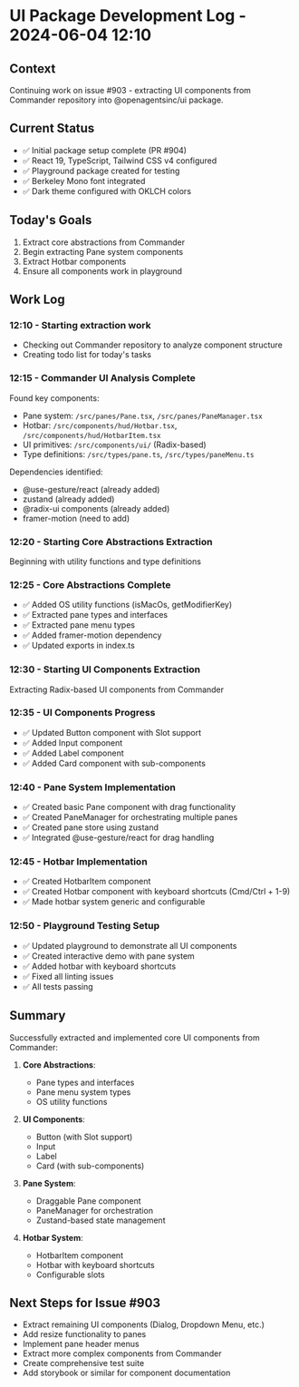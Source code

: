 # UI Package Development Log - 2024-06-04 12:10

## Context
Continuing work on issue #903 - extracting UI components from Commander repository into @openagentsinc/ui package.

## Current Status
- ✅ Initial package setup complete (PR #904)
- ✅ React 19, TypeScript, Tailwind CSS v4 configured
- ✅ Playground package created for testing
- ✅ Berkeley Mono font integrated
- ✅ Dark theme configured with OKLCH colors

## Today's Goals
1. Extract core abstractions from Commander
2. Begin extracting Pane system components
3. Extract Hotbar components
4. Ensure all components work in playground

## Work Log

### 12:10 - Starting extraction work
- Checking out Commander repository to analyze component structure
- Creating todo list for today's tasks

### 12:15 - Commander UI Analysis Complete
Found key components:
- Pane system: `/src/panes/Pane.tsx`, `/src/panes/PaneManager.tsx`
- Hotbar: `/src/components/hud/Hotbar.tsx`, `/src/components/hud/HotbarItem.tsx`
- UI primitives: `/src/components/ui/` (Radix-based)
- Type definitions: `/src/types/pane.ts`, `/src/types/paneMenu.ts`

Dependencies identified:
- @use-gesture/react (already added)
- zustand (already added)
- @radix-ui components (already added)
- framer-motion (need to add)

### 12:20 - Starting Core Abstractions Extraction
Beginning with utility functions and type definitions

### 12:25 - Core Abstractions Complete
- ✅ Added OS utility functions (isMacOs, getModifierKey)
- ✅ Extracted pane types and interfaces
- ✅ Extracted pane menu types
- ✅ Added framer-motion dependency
- ✅ Updated exports in index.ts

### 12:30 - Starting UI Components Extraction
Extracting Radix-based UI components from Commander

### 12:35 - UI Components Progress
- ✅ Updated Button component with Slot support
- ✅ Added Input component
- ✅ Added Label component  
- ✅ Added Card component with sub-components

### 12:40 - Pane System Implementation
- ✅ Created basic Pane component with drag functionality
- ✅ Created PaneManager for orchestrating multiple panes
- ✅ Created pane store using zustand
- ✅ Integrated @use-gesture/react for drag handling

### 12:45 - Hotbar Implementation
- ✅ Created HotbarItem component
- ✅ Created Hotbar component with keyboard shortcuts (Cmd/Ctrl + 1-9)
- ✅ Made hotbar system generic and configurable

### 12:50 - Playground Testing Setup
- ✅ Updated playground to demonstrate all UI components
- ✅ Created interactive demo with pane system
- ✅ Added hotbar with keyboard shortcuts
- ✅ Fixed all linting issues
- ✅ All tests passing

## Summary

Successfully extracted and implemented core UI components from Commander:

1. **Core Abstractions**:
   - Pane types and interfaces
   - Pane menu system types
   - OS utility functions

2. **UI Components**:
   - Button (with Slot support)
   - Input
   - Label
   - Card (with sub-components)

3. **Pane System**:
   - Draggable Pane component
   - PaneManager for orchestration
   - Zustand-based state management

4. **Hotbar System**:
   - HotbarItem component
   - Hotbar with keyboard shortcuts
   - Configurable slots

## Next Steps for Issue #903

- Extract remaining UI components (Dialog, Dropdown Menu, etc.)
- Add resize functionality to panes
- Implement pane header menus
- Extract more complex components from Commander
- Create comprehensive test suite
- Add storybook or similar for component documentation